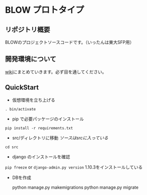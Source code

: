 # BLOW プロトタイプ
## リポジトリ概要
BLOWのプロジェクトソースコードです。（いったんは東大SFP用）

## 開発環境について
[wiki](https://github.com/ventus-inc/proto_blow/wiki "wiki")にまとめていきます。必ず目を通してください。

## QuickStart
* 仮想環境を立ち上げる

`. bin/activate`
* pip で必要パッケージのインストール

`pip install -r requirements.txt`
* src/ディレクトリに移動 _ソースはsrcに入っている_

`cd src`
* django のインストールを確認

`pip freeze` or `django-admin.py version`
1.10.3をインストールしている
* DBを作成

    python manage.py makemigrations
    python manage.py migrate
